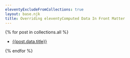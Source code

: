 ```yaml
---
eleventyExcludeFromCollections: true
layout: base.njk
title: Overriding eleventyComputed Data In Front Matter
---
```

<nav>
{% for post in collections.all %}

- [{{post.data.title}}]({{post.url}})

{% endfor %}
</nav>
